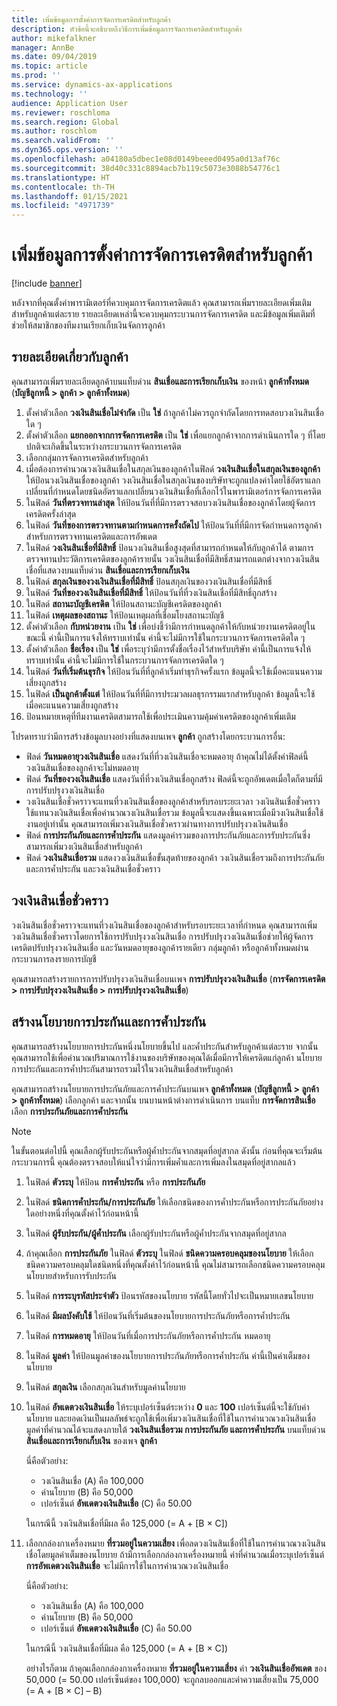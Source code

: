 ```yaml
---
title: เพิ่มข้อมูลการตั้งค่าการจัดการเครดิตสำหรับลูกค้า
description: หัวข้อนี้จะอธิบายถึงวิธีการเพิ่มข้อมูลการจัดการเครดิตสำหรับลูกค้า
author: mikefalkner
manager: AnnBe
ms.date: 09/04/2019
ms.topic: article
ms.prod: ''
ms.service: dynamics-ax-applications
ms.technology: ''
audience: Application User
ms.reviewer: roschloma
ms.search.region: Global
ms.author: roschlom
ms.search.validFrom: ''
ms.dyn365.ops.version: ''
ms.openlocfilehash: a04180a5dbec1e08d0149beeed0495a0d13af76c
ms.sourcegitcommit: 38d40c331c8894acb7b119c5073e3088b54776c1
ms.translationtype: HT
ms.contentlocale: th-TH
ms.lasthandoff: 01/15/2021
ms.locfileid: "4971739"
---
```

# <a name="add-credit-management-information-for-customers"></a>เพิ่มข้อมูลการตั้งค่าการจัดการเครดิตสำหรับลูกค้า

[!include [banner](../includes/banner.md)]

หลังจากที่คุณตั้งค่าพารามิเตอร์ที่ควบคุมการจัดการเครดิตแล้ว คุณสามารถเพิ่มรายละเอียดเพิ่มเติมสำหรับลูกค้าแต่ละราย รายละเอียดเหล่านี้จะควบคุมกระบวนการจัดการเครดิต และมีข้อมูลเพิ่มเติมที่ช่วยให้สมาชิกของทีมงานเรียกเก็บเงินจัดการลูกค้า

## <a name="customer-information"></a>รายละเอียดเกี่ยวกับลูกค้า

คุณสามารถเพิ่มรายละเอียดลูกค้าบนแท็บด่วน **สินเชื่อและการเรียกเก็บเงิน** ของหน้า **ลูกค้าทั้งหมด** (**บัญชีลูกหนี้ \> ลูกค้า \> ลูกค้าทั้งหมด**)

1. ตั้งค่าตัวเลือก **วงเงินสินเชื่อไม่จำกัด** เป็น **ใช่** ถ้าลูกค้าไม่ควรถูกจำกัดโดยการทดสอบวงเงินสินเชื่อใด ๆ
2. ตั้งค่าตัวเลือก **แยกออกจากการจัดการเครดิต** เป็น **ใช่** เพื่อแยกลูกค้าจากการดำเนินการใด ๆ ที่โดยปกติจะเกิดขึ้นในระหว่างกระบวนการจัดการเครดิต
3. เลือกกลุ่มการจัดการเครดิตสำหรับลูกค้า
4. เมื่อต้องการคำนวณวงเงินสินเชื่อในสกุลเงินของลูกค้าในฟิลด์ **วงเงินสินเชื่อในสกุลเงินของลูกค้า** ให้ป้อนวงเงินสินเชื่อของลูกค้า วงเงินสินเชื่อในสกุลเงินของบริษัทจะถูกแปลงค่าโดยใช้อัตราแลกเปลี่ยนที่กำหนดโดยชนิดอัตราแลกเปลี่ยนวงเงินสินเชื่อที่เลือกไว้ในพารามิเตอร์การจัดการเครดิต
5. ในฟิลด์ **วันที่ตรวจทานล่าสุด** ให้ป้อนวันที่ที่มีการตรวจสอบวงเงินสินเชื่อของลูกค้าโดยผู้จัดการเครดิตครั้งล่าสุด
6. ในฟิลด์ **วันที่ของการตรวจทานตามกำหนดการครั้งถัดไป** ให้ป้อนวันที่ที่มีการจัดกำหนดการลูกค้าสำหรับการตรวจทานเครดิตและการอัพเดต
7. ในฟิลด์ **วงเงินสินเชื่อที่มีสิทธิ์** ป้อนวงเงินสินเชื่อสูงสุดที่สามารถกำหนดให้กับลูกค้าได้ ตามการตรวจทานประวัติการเครดิตของลูกค้ารายนั้น วงเงินสินเชื่อที่มีสิทธิ์สามารถแตกต่างจากวงเงินสินเชื่อที่แสดวงบนแท็บด่วน **สินเชื่อและการเรียกเก็บเงิน**
8. ในฟิลด์ **สกุลเงินของวงเงินสินเชื่อที่มีสิทธิ์** ป้อนสกุลเงินของวงเงินสินเชื่อที่มีสิทธิ์
9. ในฟิลด์ **วันที่ของวงเงินสินเชื่อที่มีสิทธิ์** ให้ป้อนวันที่ที่วงเงินสินเชื่อที่มีสิทธิ์ถูกสร้าง
10. ในฟิลด์ **สถานะบัญชีเครดิต** ให้ป้อนสถานะบัญชีเครดิตของลูกค้า
11. ในฟิลด์ **เหตุผลของสถานะ** ให้ป้อนเหตุผลที่เชื่อมโยงสถานะบัญชี
12. ตั้งค่าตัวเลือก **กับหน่วยงาน** เป็น **ใช่** เพื่อบ่งชี้ว่ามีการกำหนดลูกค้าให้กับหน่วยงานเครดิตอยู่ในขณะนี้ ค่านี้เป็นการแจ้งให้ทราบเท่านั้น ค่านี้จะไม่มีการใช้ในกระบวนการจัดการเครดิตใด ๆ
13. ตั้งค่าตัวเลือก **ชื่อเรื่อง** เป็น **ใช่** เพื่อระบุว่ามีการตั้งชื่อเรื่องไว้สำหรับบริษัท ค่านี้เป็นการแจ้งให้ทราบเท่านั้น ค่านี้จะไม่มีการใช้ในกระบวนการจัดการเครดิตใด ๆ
14. ในฟิลด์ **วันที่เริ่มต้นธุรกิจ** ให้ป้อนวันที่ที่ลูกค้าเริ่มทำธุรกิจครั้งแรก ข้อมูลนี้จะใช้เมื่อคะแนนความเสี่ยงถูกสร้าง
15. ในฟิลด์ **เป็นลูกค้าตั้งแต่** ให้ป้อนวันที่ที่มีการประมวลผลธุรกรรมแรกสำหรับลูกค้า ข้อมูลนี้จะใช้เมื่อคะแนนความเสี่ยงถูกสร้าง
16. ป้อนหมายเหตุที่ทีมงานเครดิตสามารถใช้เพื่อประเมินความคุ้มค่าเครดิตของลูกค้าเพิ่มเติม

โปรดทราบว่ามีการสร้างข้อมูลบางอย่างที่แสดงบนเพจ **ลูกค้า** ถูกสร้างโดยกระบวนการอื่น:

- ฟิลด์ **วันหมดอายุวงเงินสินเชื่อ** แสดงวันที่ที่วงเงินสินเชื่อจะหมดอายุ ถ้าคุณไม่ได้ตั้งค่าฟิลด์นี้ วงเงินสินเชื่อของลูกค้าจะไม่หมดอายุ
- ฟิลด์ **วันที่ของวงเงินสินเชื่อ** แสดงวันที่ที่วงเงินสินเชื่อถูกสร้าง ฟิลด์นี้จะถูกอัพเดตเมื่อใดก็ตามที่มีการปรับปรุงวงเงินสินเชื่อ
- วงเงินสินเชื่อชั่วคราวจะแทนที่วงเงินสินเชื่อของลูกค้าสำหรับรอบระยะเวลา วงเงินสินเชื่อชั่วคราวใช้แทนวงเงินสินเชื่อเพื่อคำนวณวงเงินสินเชื่อรวม ข้อมูลนี้จะแสดงขึ้นเฉพาะเมื่อมีวงเงินสินเชื่อใช้งานอยู่เท่านั้น คุณสามารถเพิ่มวงเงินสินเชื่อชั่วคราวผ่านทางการปรับปรุงวงเงินสินเชื่อ
- ฟิลด์ **การประกันภัยและการค้ำประกัน** แสดงมูลค่ารวมของการประกันภัยและการรับประกันซึ่งสามารถเพิ่มวงเงินสินเชื่อสำหรับลูกค้า
- ฟิลด์ **วงเงินสินเชื่อรวม** แสดงวงเงินสินเชื่อขั้นสุดท้ายของลูกค้า วงเงินสินเชื่อรวมถึงการประกันภัยและการค้ำประกัน และวงเงินสินเชื่อชั่วคราว

## <a name="temporary-credit-limits"></a>วงเงินสินเชื่อชั่วคราว

วงเงินสินเชื่อชั่วคราวจะแทนที่วงเงินสินเชื่อของลูกค้าสำหรับรอบระยะเวลาที่กำหนด คุณสามารถเพิ่มวงเงินสินเชื่อชั่วคราวโดยการใช้การปรับปรุงวงเงินสินเชื่อ การปรับปรุงวงเงินสินเชื่อช่วยให้ผู้จัดการเครดิตปรับปรุงวงเงินสินเชื่อ และวันหมดอายุของลูกค้ารายเดียว กลุ่มลูกค้า หรือลูกค้าทั้งหมดผ่านกระบวนการลงรายการบัญชี

คุณสามารถสร้างรายการการปรับปรุงวงเงินสินเชื่อบนเพจ **การปรับปรุงวงเงินสินเชื่อ** (**การจัดการเครดิต \> การปรับปรุงวงเงินสินเชื่อ \> การปรับปรุงวงเงินสินเชื่อ**)

## <a name="create-insurance-policies-and-guarantees"></a>สร้างนโยบายการประกันและการค้ำประกัน

คุณสามารถสร้างนโยบายการประกันหนึ่งนโยบายขึ้นไป และค้ำประกันสำหรับลูกค้าแต่ละราย จากนั้นคุณสามารถใช้เพื่อคำนวณปริมาณการใช้งานของบริษัทของคุณได้เมื่อมีการให้เครดิตแก่ลูกค้า นโยบายการประกันและการค้ำประกันสามารถรวมไว้ในวงเงินสินเชื่อสำหรับลูกค้า

คุณสามารถสร้างนโยบายการประกันภัยและการค้ำประกันบนเพจ **ลูกค้าทั้งหมด** (**บัญชีลูกหนี้ \> ลูกค้า \> ลูกค้าทั้งหมด**) เลือกลูกค้า และจากนั้น บนบานหน้าต่างการดำเนินการ บนแท็บ **การจัดการสินเชื่อ** เลือก **การประกันภัยและการค้ำประกัน**

> [!NOTE]
> ในขั้นตอนต่อไปนี้ คุณเลือกผู้รับประกันหรือผู้ค้ำประกันจากสมุดที่อยู่สากล ดังนั้น ก่อนที่คุณจะเริ่มต้นกระบวนการนี้ คุณต้องตรวจสอบให้แน่ใจว่ามีการเพิ่มค้ำและการเพิ่มลงในสมุดที่อยู่สากลแล้ว

1. ในฟิลด์ **ตัวระบุ** ให้ป้อน **การค้ำประกัน** หรือ **การประกันภัย**
2. ในฟิลด์ **ชนิดการค้ำประกัน/การประกันภัย** ให้เลือกชนิดของการค้ำประกันหรือการประกันภัยอย่างใดอย่างหนึ่งที่คุณตั้งค่าไว้ก่อนหน้านี้
3. ในฟิลด์ **ผู้รับประกัน/ผู้ค้ำประกัน** เลือกผู้รับประกันหรือผู้ค้ำประกันจากสมุดที่อยู่สากล 
4. ถ้าคุณเลือก **การประกันภัย** ในฟิลด์ **ตัวระบุ** ในฟิลด์ **ชนิดความครอบคลุมของนโยบาย** ให้เลือกชนิดความครอบคลุมใดชนิดหนึ่งที่คุณตั้งค่าไว้ก่อนหน้านี้ คุณไม่สามารถเลือกชนิดความครอบคลุมนโยบายสำหรับการรับประกัน
5. ในฟิลด์ **การระบุรหัสประจำตัว** ป้อนรหัสของนโยบาย รหัสนี้โดยทั่วไปจะเป็นหมายเลขนโยบาย
6. ในฟิลด์ **มีผลบังคับใช้** ให้ป้อนวันที่เริ่มต้นของนโยบายการประกันภัยหรือการค้ำประกัน
7. ในฟิลด์ **การหมดอายุ** ให้ป้อนวันที่เมื่อการประกันภัยหรือการค้ำประกัน หมดอายุ
8. ในฟิลด์ **มูลค่า** ให้ป้อนมูลค่าของนโยบายการประกันภัยหรือการค้ำประกัน ค่านี้เป็นค่าเต็มของนโยบาย
9. ในฟิลด์ **สกุลเงิน** เลือกสกุลเงินสำหรับมูลค่านโยบาย 
10. ในฟิลด์ **อัพเดตวงเงินสินเชื่อ** ให้ระบุเปอร์เซ็นต์ระหว่าง **0** และ **100** เปอร์เซ็นต์นี้จะใช้กับค่านโยบาย และยอดเงินเป็นผลลัพธ์จะถูกใช้เพื่อเพิ่มวงเงินสินเชื่อที่ใช้ในการคำนวณวงเงินสินเชื่อ มูลค่าที่คำนวณได้จะแสดงภายใต้ **วงเงินสินเชื่อรวม การประกันภัย และการค้ำประกัน** บนแท็บด่วน **สินเชื่อและการเรียกเก็บเงิน** ของเพจ **ลูกค้า**

    นี่คือตัวอย่าง:

    - วงเงินสินเชื่อ (A) คือ 100,000
    - ค่านโยบาย (B) คือ 50,000
    - เปอร์เซ็นต์ **อัพเดตวงเงินสินเชื่อ** (C) คือ 50.00
    
    ในกรณีนี้ วงเงินสินเชื่อที่มีผล คือ 125,000 (= A + \[B × C\])

11. เลือกกล่องกาเครื่องหมาย **ที่รวมอยู่ในความเสี่ยง** เพื่อลดวงเงินสินเชื่อที่ใช้ในการคำนวณวงเงินสินเชื่อโดยมูลค่าเต็มของนโยบาย ถ้ามีการเลือกกล่องกาเครื่องหมายนี้ ค่าที่คำนวณเมื่อระบุเปอร์เซ็นต์ **การอัพเดตวงเงินสินเชื่อ** จะไม่มีการใช้ในการคำนวณวงเงินสินเชื่อ

    นี่คือตัวอย่าง:

    - วงเงินสินเชื่อ (A) คือ 100,000
    - ค่านโยบาย (B) คือ 50,000
    - เปอร์เซ็นต์ **อัพเดตวงเงินสินเชื่อ** (C) คือ 50.00

    ในกรณีนี้ วงเงินสินเชื่อที่มีผล คือ 125,000 (= A + \[B × C\])
    
    อย่างไรก็ตาม ถ้าคุณเลือกกล่องกาเครื่องหมาย **ที่รวมอยู่ในความเสี่ยง** ค่า **วงเงินสินเชื่ออัพเดต** ของ 50,000 (= 50.00 เปอร์เซ็นต์ของ 100,000) จะถูกลบออกและค่าความเสี่ยงเป็น 75,000 (= A + \[B × C\] – B)
